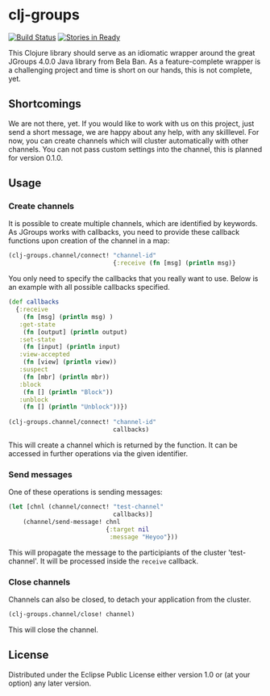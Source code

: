 
# clj-groups

[![Build Status](https://travis-ci.org/javahippie/clj-groups.svg?branch=master)](https://travis-ci.org/javahippie/clj-groups)
[![Stories in Ready](https://badge.waffle.io/javahippie/clj-groups.png?label=ready&title=Ready)](https://waffle.io/javahippie/clj-groups)

This Clojure library should serve as an idiomatic wrapper around the great JGroups 4.0.0 Java library from Bela Ban. As a feature-complete wrapper is a challenging project and time is short on our hands, this is not complete, yet.

## Shortcomings
We are not there, yet. If you would like to work with us on this project, just send a short message, we are happy about any help, with any skilllevel. 
For now, you can create channels which will cluster automatically with other channels. You can not pass custom settings into the channel, this is planned for version 0.1.0.

## Usage
### Create channels
It is possible to create multiple channels, which are identified by keywords. As JGroups works with callbacks, you need to provide these callback functions upon creation of the channel in a map: 

```clojure
(clj-groups.channel/connect! "channel-id"
							 {:receive (fn [msg] (println msg)}
```
You only need to specify the callbacks that you really want to use. Below is an example with all possible callbacks specified.

```clojure
(def callbacks
  {:receive 
  	(fn [msg] (println msg) )
   :get-state 
   	(fn [output] (println output)
   :set-state 
   	(fn [input] (println input)
   :view-accepted 
   	(fn [view] (println view))
   :suspect 
   	(fn [mbr] (println mbr))
   :block 
   	(fn [] (println "Block")) 
   :unblock 
   	(fn [] (println "Unblock"))})
   
(clj-groups.channel/connect! "channel-id"
						  	 callbacks)
```
This will create a channel which is returned by the function. It can be accessed in further operations via the given identifier.

### Send messages
One of these operations is sending messages:

```clojure
(let [chnl (channel/connect! "test-channel" 
                             callbacks)]
    (channel/send-message! chnl 
                           {:target nil
                            :message "Heyoo"}))
```
This will propagate the message to the participiants of the cluster 'test-channel'. It will be processed inside the `receive` callback.

### Close channels
Channels can also be closed, to detach your application from the cluster. 

```clojure
(clj-groups.channel/close! channel)
```

This will close the channel.



## License
Distributed under the Eclipse Public License either version 1.0 or (at
your option) any later version.
